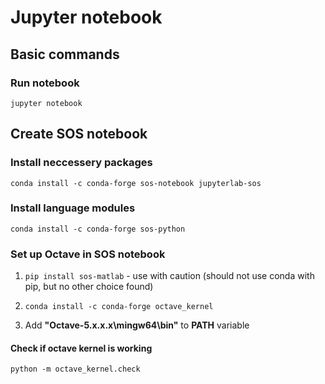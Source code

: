 # Jupyter notebook

## Basic commands

### Run notebook

`jupyter notebook`

## Create SOS notebook

### Install neccessery packages

`conda install -c conda-forge sos-notebook jupyterlab-sos`

### Install language modules

`conda install -c conda-forge sos-python`

### Set up Octave in SOS notebook

1. `pip install sos-matlab` - use with caution (should not use conda with pip, but no other choice found)

2. `conda install -c conda-forge octave_kernel`

3. Add **"Octave-5.x.x.x\mingw64\bin"** to **PATH** variable

#### Check if octave kernel is working

`python -m octave_kernel.check`
